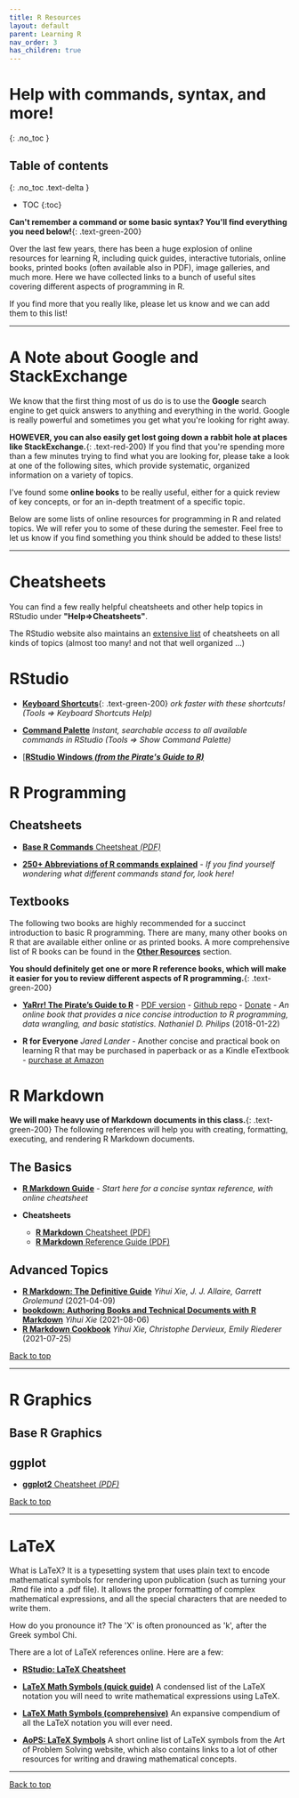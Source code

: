 ```yaml
---
title: R Resources
layout: default
parent: Learning R
nav_order: 3
has_children: true
---
```


# Help with commands, syntax, and more!
{: .no_toc }

## Table of contents
{: .no_toc .text-delta }

- TOC
{:toc}

**Can't remember a command or some basic syntax? You'll find everything you need below!**{: .text-green-200}

Over the last few years, there has been a huge explosion of online resources for learning R, including quick guides, interactive tutorials, online books, printed books (often available also in PDF), image galleries, and much more. Here we have collected links to a bunch of useful sites covering different aspects of programming in R.

If you find more that you really like, please let us know and we can add them to this list!

---

# A Note about Google and StackExchange

We know that the first thing most of us do is to use the **Google** search engine to get quick answers to anything and everything in the world. Google is really powerful and sometimes you get what you're looking for right away.

**HOWEVER, you can also easily get lost going down a rabbit hole at places like StackExchange.**{: .text-red-200} If you find that you're spending more than a few minutes trying to find what you are looking for, please take a look at one of the following sites, which provide systematic, organized information on a variety of topics.

I've found some **online books** to be really useful, either for a quick review of key concepts, or for an in-depth treatment of a specific topic.

Below are some lists of online resources for programming in R and related topics. We will refer you to some of these during the semester. Feel free to let us know if you find something you think should be added to these lists!

---

# Cheatsheets

You can find a few really helpful cheatsheets and other help topics in RStudio under **"Help=>Cheatsheets"**.

The RStudio website also maintains an [extensive list](https://www.rstudio.com/resources/cheatsheets/) of cheatsheets on all kinds of topics (almost too many! and not that well organized ...)


# RStudio

* [**Keyboard Shortcuts**](https://support.rstudio.com/hc/en-us/articles/200711853-Keyboard-Shortcuts-in-the-RStudio-IDE){: .text-green-200}  _ork faster with these shortcuts! (Tools => Keyboard Shortcuts Help)_

* [**Command Palette**](https://blog.rstudio.com/2020/10/14/rstudio-v1-4-preview-command-palette/) _Instant, searchable access to all available commands in RStudio (Tools => Show Command Palette)_

* [[**RStudio Windows _(from the Pirate's Guide to R)_**](https://bookdown.org/ndphillips/YaRrr/the-four-rstudio-windows.html)


# R Programming

## Cheatsheets

* [**Base R Commands** Cheetsheat _(PDF)_](https://github.com/rstudio/cheatsheets/raw/master/base-r.pdf)

* [**250+ Abbreviations of R commands explained**](r_abbreviations.md) - _If you find yourself wondering what different commands stand for, look here!_


## Textbooks

The following two books are highly recommended for a succinct introduction to basic R programming. There are many, many other books on R that are available either online or as printed books. A more comprehensive list of R books can be found in the [**Other Resources**]() section.

**You should definitely get one or more R reference books, which will make it easier for you to review different aspects of R programming.**{: .text-green-200}

- [**YaRrr! The Pirate’s Guide to R**](https://bookdown.org/ndphillips/YaRrr/) - [PDF version](https://bookdown.org/ndphillips/YaRrr/YaRrr.pdf) - [Github repo](https://github.com/ndphillips/ThePiratesGuideToR) - [Donate](https://ndphillips.github.io/piratesguide.html) - _An online book that provides a nice concise introduction to R programming, data wrangling, and basic statistics._
_Nathaniel D. Philips_ (2018-01-22)

- **R for Everyone** _Jared Lander_ - Another concise and practical book on learning R that may be purchased in paperback or as a Kindle eTextbook - [purchase at Amazon](https://www.amazon.com/Everyone-Advanced-Analytics-Graphics-Addison-Wesley-ebook-dp-B071X9KT1D/dp/B071X9KT1D)


# R Markdown

**We will make heavy use of Markdown documents in this class.**{: .text-green-200} The following references will help you with creating, formatting, executing, and rendering R Markdown documents.


## The Basics

* [**R Markdown Guide**](https://www.markdownguide.org/basic-syntax/) - _Start here for a concise syntax reference, with online cheatsheet_

* **Cheatsheets**
  * [**R Markdown** Cheatsheet (PDF)](https://github.com/rstudio/cheatsheets/raw/master/rmarkdown-2.0.pdf)
  * [**R Markdown** Reference Guide (PDF)](https://www.rstudio.com/wp-content/uploads/2015/03/rmarkdown-reference.pdf)


## Advanced Topics

* [**R Markdown: The Definitive Guide**](https://bookdown.org/yihui/rmarkdown/)
    _Yihui Xie, J. J. Allaire, Garrett Grolemund_ (2021-04-09)
* [**bookdown: Authoring Books and Technical Documents with R Markdown**](https://bookdown.org/yihui/bookdown/)
    _Yihui Xie_ (2021-08-06)
* [**R Markdown Cookbook**](https://bookdown.org/yihui/rmarkdown-cookbook/)
    _Yihui Xie, Christophe Dervieux, Emily Riederer_ (2021-07-25)

[Back to top](#top)

---

# R Graphics

## Base R Graphics

## ggplot

* [**ggplot2** Cheatsheet _(PDF)_](https://github.com/rstudio/cheatsheets/blob/master/data-visualization-2.1.pdf)

[Back to top](#top)

---

# LaTeX

What is LaTeX? It is a typesetting system that uses plain text to encode mathematical symbols for rendering upon publication (such as turning your .Rmd file into a .pdf file). It allows the proper formatting of complex mathematical expressions, and all the special characters that are needed to write them.

How do you pronounce it? The 'X' is often pronounced as 'k', after the Greek symbol Chi.

There are a lot of LaTeX references online. Here are a few:

* [**RStudio: LaTeX Cheatsheet**](https://wch.github.io/latexsheet/latexsheet.pdf)

* [**LaTeX Math Symbols (quick guide)**](LATEX_Math_Symbols_short.pdf)
A condensed list of the LaTeX notation you will need to write mathematical expressions using LaTeX.

* [**LaTeX Math Symbols (comprehensive)**](LATEX_Math_Symbols_long.pdf)
An expansive compendium of all the LaTeX notation you will ever need.

* [**AoPS: LaTeX Symbols**](https://artofproblemsolving.com/wiki/index.php/LaTeX:Symbols)
A short online list of LaTeX symbols from the Art of Problem Solving website, which also contains links to a lot of other resources for writing and drawing mathematical concepts.

---

[Back to top](#top)
